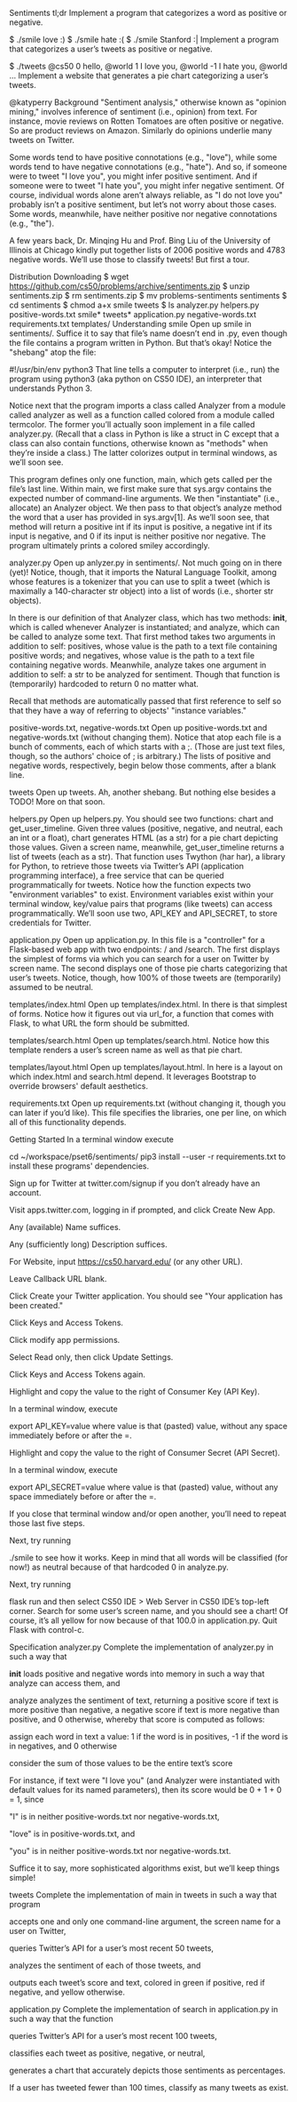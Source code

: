 Sentiments
tl;dr
Implement a program that categorizes a word as positive or negative.

$ ./smile love
:)
$ ./smile hate
:(
$ ./smile Stanford
:|
Implement a program that categorizes a user’s tweets as positive or negative.

$ ./tweets @cs50
 0 hello, @world
 1 I love you, @world
-1 I hate you, @world
...
Implement a website that generates a pie chart categorizing a user’s tweets.

@katyperry
Background
"Sentiment analysis," otherwise known as "opinion mining," involves inference of sentiment (i.e., opinion) from text. For instance, movie reviews on Rotten Tomatoes are often positive or negative. So are product reviews on Amazon. Similarly do opinions underlie many tweets on Twitter.

Some words tend to have positive connotations (e.g., "love"), while some words tend to have negative connotations (e.g., "hate"). And so, if someone were to tweet "I love you", you might infer positive sentiment. And if someone were to tweet "I hate you", you might infer negative sentiment. Of course, individual words alone aren’t always reliable, as "I do not love you" probably isn’t a positive sentiment, but let’s not worry about those cases. Some words, meanwhile, have neither positive nor negative connotations (e.g., "the").

A few years back, Dr. Minqing Hu and Prof. Bing Liu of the University of Illinois at Chicago kindly put together lists of 2006 positive words and 4783 negative words. We’ll use those to classify tweets! But first a tour.

Distribution
Downloading
$ wget https://github.com/cs50/problems/archive/sentiments.zip
$ unzip sentiments.zip
$ rm sentiments.zip
$ mv problems-sentiments sentiments
$ cd sentiments
$ chmod a+x smile tweets
$ ls
analyzer.py     helpers.py          positive-words.txt  smile*     tweets*
application.py  negative-words.txt  requirements.txt    templates/
Understanding
smile
Open up smile in sentiments/. Suffice it to say that file’s name doesn’t end in .py, even though the file contains a program written in Python. But that’s okay! Notice the "shebang" atop the file:

#!/usr/bin/env python3
That line tells a computer to interpret (i.e., run) the program using python3 (aka python on CS50 IDE), an interpreter that understands Python 3.

Notice next that the program imports a class called Analyzer from a module called analyzer as well as a function called colored from a module called termcolor. The former you’ll actually soon implement in a file called analyzer.py. (Recall that a class in Python is like a struct in C except that a class can also contain functions, otherwise known as "methods" when they’re inside a class.) The latter colorizes output in terminal windows, as we’ll soon see.

This program defines only one function, main, which gets called per the file’s last line. Within main, we first make sure that sys.argv contains the expected number of command-line arguments. We then "instantiate" (i.e., allocate) an Analyzer object. We then pass to that object’s analyze method the word that a user has provided in sys.argv[1]. As we’ll soon see, that method will return a positive int if its input is positive, a negative int if its input is negative, and 0 if its input is neither positive nor negative. The program ultimately prints a colored smiley accordingly.

analyzer.py
Open up anlyzer.py in sentiments/. Not much going on in there (yet)! Notice, though, that it imports the Natural Language Toolkit, among whose features is a tokenizer that you can use to split a tweet (which is maximally a 140-character str object) into a list of words (i.e., shorter str objects).

In there is our definition of that Analyzer class, which has two methods: __init__, which is called whenever Analyzer is instantiated; and analyze, which can be called to analyze some text. That first method takes two arguments in addition to self: positives, whose value is the path to a text file containing positive words; and negatives, whose value is the path to a text file containing negative words. Meanwhile, analyze takes one argument in addition to self: a str to be analyzed for sentiment. Though that function is (temporarily) hardcoded to return 0 no matter what.

Recall that methods are automatically passed that first reference to self so that they have a way of referring to objects' "instance variables."

positive-words.txt, negative-words.txt
Open up positive-words.txt and negative-words.txt (without changing them). Notice that atop each file is a bunch of comments, each of which starts with a ;. (Those are just text files, though, so the authors' choice of ; is arbitrary.) The lists of positive and negative words, respectively, begin below those comments, after a blank line.

tweets
Open up tweets. Ah, another shebang. But nothing else besides a TODO! More on that soon.

helpers.py
Open up helpers.py. You should see two functions: chart and get_user_timeline. Given three values (positive, negative, and neutral, each an int or a float), chart generates HTML (as a str) for a pie chart depicting those values. Given a screen name, meanwhile, get_user_timeline returns a list of tweets (each as a str). That function uses Twython (har har), a library for Python, to retrieve those tweets via Twitter’s API (application programming interface), a free service that can be queried programmatically for tweets. Notice how the function expects two "environment variables" to exist. Environment variables exist within your terminal window, key/value pairs that programs (like tweets) can access programmatically. We’ll soon use two, API_KEY and API_SECRET, to store credentials for Twitter.

application.py
Open up application.py. In this file is a "controller" for a Flask-based web app with two endpoints: / and /search. The first displays the simplest of forms via which you can search for a user on Twitter by screen name. The second displays one of those pie charts categorizing that user’s tweets. Notice, though, how 100% of those tweets are (temporarily) assumed to be neutral.

templates/index.html
Open up templates/index.html. In there is that simplest of forms. Notice how it figures out via url_for, a function that comes with Flask, to what URL the form should be submitted.

templates/search.html
Open up templates/search.html. Notice how this template renders a user’s screen name as well as that pie chart.

templates/layout.html
Open up templates/layout.html. In here is a layout on which index.html and search.html depend. It leverages Bootstrap to override browsers' default aesthetics.

requirements.txt
Open up requirements.txt (without changing it, though you can later if you’d like). This file specifies the libraries, one per line, on which all of this functionality depends.

Getting Started
In a terminal window execute

cd ~/workspace/pset6/sentiments/
pip3 install --user -r requirements.txt
to install these programs' dependencies.

Sign up for Twitter at twitter.com/signup if you don’t already have an account.

Visit apps.twitter.com, logging in if prompted, and click Create New App.

Any (available) Name suffices.

Any (sufficiently long) Description suffices.

For Website, input https://cs50.harvard.edu/ (or any other URL).

Leave Callback URL blank.

Click Create your Twitter application. You should see "Your application has been created."

Click Keys and Access Tokens.

Click modify app permissions.

Select Read only, then click Update Settings.

Click Keys and Access Tokens again.

Highlight and copy the value to the right of Consumer Key (API Key).

In a terminal window, execute

export API_KEY=value
where value is that (pasted) value, without any space immediately before or after the =.

Highlight and copy the value to the right of Consumer Secret (API Secret).

In a terminal window, execute

export API_SECRET=value
where value is that (pasted) value, without any space immediately before or after the =.

If you close that terminal window and/or open another, you’ll need to repeat those last five steps.

Next, try running

./smile
to see how it works. Keep in mind that all words will be classified (for now!) as neutral because of that hardcoded 0 in analyze.py.

Next, try running

flask run
and then select CS50 IDE > Web Server in CS50 IDE’s top-left corner. Search for some user’s screen name, and you should see a chart! Of course, it’s all yellow for now because of that 100.0 in application.py. Quit Flask with control-c.

Specification
analyzer.py
Complete the implementation of analyzer.py in such a way that

__init__ loads positive and negative words into memory in such a way that analyze can access them, and

analyze analyzes the sentiment of text, returning a positive score if text is more positive than negative, a negative score if text is more negative than positive, and 0 otherwise, whereby that score is computed as follows:

assign each word in text a value: 1 if the word is in positives, -1 if the word is in negatives, and 0 otherwise

consider the sum of those values to be the entire text’s score

For instance, if text were "I love you" (and Analyzer were instantiated with default values for its named parameters), then its score would be 0 + 1 + 0 = 1, since

"I" is in neither positive-words.txt nor negative-words.txt,

"love" is in positive-words.txt, and

"you" is in neither positive-words.txt nor negative-words.txt.

Suffice it to say, more sophisticated algorithms exist, but we’ll keep things simple!

tweets
Complete the implementation of main in tweets in such a way that program

accepts one and only one command-line argument, the screen name for a user on Twitter,

queries Twitter’s API for a user’s most recent 50 tweets,

analyzes the sentiment of each of those tweets, and

outputs each tweet’s score and text, colored in green if positive, red if negative, and yellow otherwise.

application.py
Complete the implementation of search in application.py in such a way that the function

queries Twitter’s API for a user’s most recent 100 tweets,

classifies each tweet as positive, negative, or neutral,

generates a chart that accurately depicts those sentiments as percentages.

If a user has tweeted fewer than 100 times, classify as many tweets as exist.
